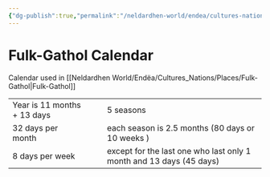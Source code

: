 ```yaml
---
{"dg-publish":true,"permalink":"/neldardhen-world/endea/cultures-nations/cultures/calendars/fulk-gathol-calendar/"}
---
```


# Fulk-Gathol Calendar
Calendar used in [[Neldardhen World/Endëa/Cultures_Nations/Places/Fulk-Gathol\|Fulk-Gathol]]

|                             |     |     |                                                                     |
| --------------------------- | --- | --- | ------------------------------------------------------------------- |
| Year is 11 months + 13 days |     |     | 5 seasons                                                           |
| 32 days per month           |     |     | each season is 2.5 months (80 days or 10 weeks )                    |
| 8 days per week             |     |     | except for the last one who last only 1 month and 13 days (45 days) |
